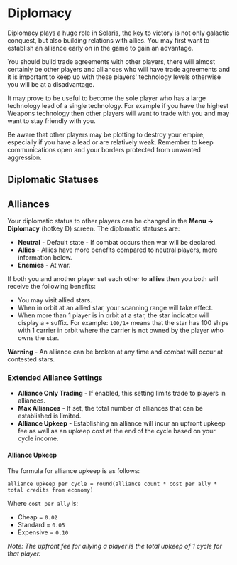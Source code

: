 # Diplomacy

Diplomacy plays a huge role in [Solaris](https://solaris.games), the key to victory is not only galactic conquest, but also building relations with allies. You may first want to establish an alliance early on in the game to gain an advantage.

You should build trade agreements with other players, there will almost certainly be other players and alliances who will have trade agreements and it is important to keep up with these players' technology levels otherwise you will be at a disadvantage.

It may prove to be useful to become the sole player who has a large technology lead of a single technology. For example if you have the highest Weapons technology then other players will want to trade with you and may want to stay friendly with you.

Be aware that other players may be plotting to destroy your empire, especially if you have a lead or are relatively weak. Remember to keep communications open and your borders protected from unwanted aggression.

## Diplomatic Statuses


## Alliances

Your diplomatic status to other players can be changed in the **Menu -> Diplomacy** (hotkey D) screen. The diplomatic statuses are:

- **Neutral** - Default state - If combat occurs then war will be declared.
- **Allies** - Allies have more benefits compared to neutral players, more information below.
- **Enemies** - At war.

If both you and another player set each other to **allies** then you both will receive the following benefits:

- You may visit allied stars.
- When in orbit at an allied star, your scanning range will take effect.
- When more than 1 player is in orbit at a star, the star indicator will display a `+` suffix. For example: `100/1+` means that the star has 100 ships with 1 carrier in orbit where the carrier is not owned by the player who owns the star.

**Warning** - An alliance can be broken at any time and combat will occur at contested stars.

### Extended Alliance Settings

- **Alliance Only Trading** - If enabled, this setting limits trade to players in alliances.
- **Max Alliances** - If set, the total number of alliances that can be established is limited.
- **Alliance Upkeep** - Establishing an alliance will incur an upfront upkeep fee as well as an upkeep cost at the end of the cycle based on your cycle income.

#### Alliance Upkeep

The formula for alliance upkeep is as follows:

```
alliance upkeep per cycle = round(alliance count * cost per ally * total credits from economy)
```

Where `cost per ally` is:

- Cheap = `0.02`
- Standard = `0.05`
- Expensive = `0.10`

*Note: The upfront fee for allying a player is the total upkeep of 1 cycle for that player.*
